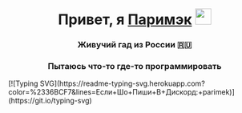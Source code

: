 <h1 align="center">Привет, я <a href="https://strictmc.ru/" target="_blank">Паримэк</a> 
<img src="https://github.com/blackcater/blackcater/raw/main/images/Hi.gif" height="32"/></h1>
<h3 align="center">Живучий гад из России 🇷🇺</h3>
<h3 align="center">Пытаюсь что-то где-то программировать</h3>
[![Typing SVG](https://readme-typing-svg.herokuapp.com?color=%2336BCF7&lines=Если+Шо+Пиши+В+Дискорд:+parimek)](https://git.io/typing-svg)
